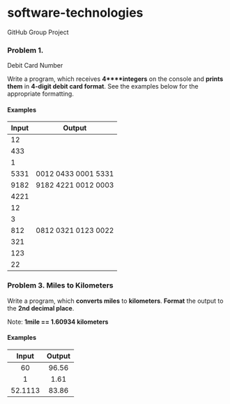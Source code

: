 ﻿# software-technologies
GitHub Group Project

### Problem 1.              
Debit Card Number

Write a program, which receives **4****integers** on the
console and **prints them** in **4-digit debit card format**. See the
examples below for the appropriate formatting.

#### Examples

| **Input** | **Output** |
| --- | --- |
| 12  |   |
| 433 |   |                  
| 1 |  |
| 5331 | 0012 0433 0001 5331 |
| 9182| 9182 4221 0012 0003 |
| 4221 |
| 12 |
| 3 |
| 812| 0812 0321 0123 0022 |
| 321 |
| 123 |
| 22 |

### Problem 3. Miles to Kilometers

Write a program, which **converts miles** to **kilometers**. **Format** the output to the **2nd decimal place**.

Note: **1mile == 1.60934 kilometers**

#### Examples

|  Input  | Output |
|:-------:|:------:|
| 60      | 96.56  |
| 1       | 1.61   |
| 52.1113 | 83.86  |